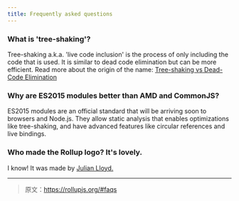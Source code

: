 ```yaml
---
title: Frequently asked questions
---
```


### What is 'tree-shaking'?

Tree-shaking a.k.a. 'live code inclusion' is the process of only including the code that is used.  It is similar to dead code elimination but can be more efficient. Read more about the origin of the name: [Tree-shaking vs Dead-Code Elimination](https://medium.com/@Rich_Harris/tree-shaking-versus-dead-code-elimination-d3765df85c80#.jnypozs9n)

### Why are ES2015 modules better than AMD and CommonJS?

ES2015 modules are an official standard that will be arriving soon to browsers and Node.js. They allow static analysis that enables optimizations like tree-shaking, and have advanced features like circular references and live bindings. 

### Who made the Rollup logo? It's lovely.

I know! It was made by [Julian Lloyd.](https://twitter.com/jlmakes)

***

> 原文：https://rollupjs.org/#faqs